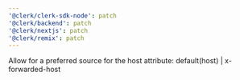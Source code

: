 ```yaml
---
'@clerk/clerk-sdk-node': patch
'@clerk/backend': patch
'@clerk/nextjs': patch
'@clerk/remix': patch
---
```


Allow for a preferred source for the host attribute: default(host) | x-forwarded-host
